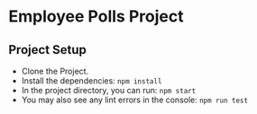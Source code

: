 # Employee Polls Project

## Project Setup

- Clone the Project.
- Install the dependencies: `npm install`
- In the project directory, you can run: `npm start`
- You may also see any lint errors in the console: `npm run test`